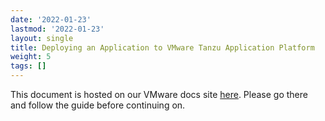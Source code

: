 ```yaml
---
date: '2022-01-23'
lastmod: '2022-01-23'
layout: single
title: Deploying an Application to VMware Tanzu Application Platform
weight: 5
tags: []
---
```


This document is hosted on our VMware docs site [here](https://docs.vmware.com/en/VMware-Tanzu-Application-Platform/1.3/tap/GUID-getting-started-deploy-first-app.html). Please go there and follow the guide before continuing on.
